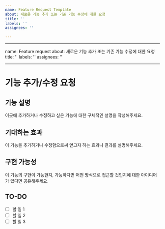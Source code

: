 ```yaml
---
name: Feature Request Template
about: 새로운 기능 추가 또는 기존 기능 수정에 대한 요청
title: ''
labels: ''
assignees: ''

---
```


---
name: Feature request
about: 새로운 기능 추가 또는 기존 기능 수정에 대한 요청
title: ''
labels: ''
assignees: ''

---

# 기능 추가/수정 요청

## 기능 설명
이곳에 추가하거나 수정하고 싶은 기능에 대한 구체적인 설명을 작성해주세요.

## 기대하는 효과
이 기능을 추가하거나 수정함으로써 얻고자 하는 효과나 결과를 설명해주세요.

## 구현 가능성
이 기능의 구현이 가능한지, 가능하다면 어떤 방식으로 접근할 것인지에 대한 아이디어가 있다면 공유해주세요.

## TO-DO
- [ ] 할 일 1
- [ ] 할 일 2
- [ ] 할 일 3

